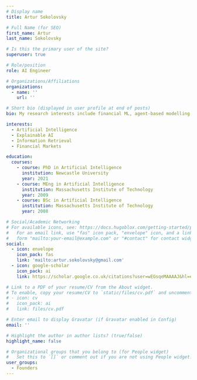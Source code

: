 ```yaml
---
# Display name
title: Artur Sokolovsky

# Full Name (for SEO)
first_name: Artur
last_name: Sokolovsky

# Is this the primary user of the site?
superuser: true

# Role/position
role: AI Engineer

# Organizations/Affiliations
organizations:
  - name: ''
    url: ''

# Short bio (displayed in user profile at end of posts)
bio: My research interests include financial ML, agent-based modelling and explainable AI. 

interests:
  - Artificial Intelligence
  - Explainable AI
  - Information Retrieval
  - Financial Markets

education:
  courses:
    - course: PhD in Artificial Intelligence
      institution: Newcastle University
      year: 2021
    - course: MEng in Artificial Intelligence
      institution: Massachusetts Institute of Technology
      year: 2009
    - course: BSc in Artificial Intelligence
      institution: Massachusetts Institute of Technology
      year: 2008

# Social/Academic Networking
# For available icons, see: https://docs.hugoblox.com/getting-started/page-builder/#icons
#   For an email link, use "fas" icon pack, "envelope" icon, and a link in the
#   form "mailto:your-email@example.com" or "#contact" for contact widget.
social:
  - icon: envelope
    icon_pack: fas
    link: 'mailto:artur.sokolovsky@gmail.com'
  - icon: google-scholar
    icon_pack: ai
    link: https://scholar.google.co.uk/citations?user=wEGsqeMAAAAJ&hl=en

# Link to a PDF of your resume/CV from the About widget.
# To enable, copy your resume/CV to `static/files/cv.pdf` and uncomment the lines below.
# - icon: cv
#   icon_pack: ai
#   link: files/cv.pdf

# Enter email to display Gravatar (if Gravatar enabled in Config)
email: ''

# Highlight the author in author lists? (true/false)
highlight_name: false

# Organizational groups that you belong to (for People widget)
#   Set this to `[]` or comment out if you are not using People widget.
user_groups:
  - Founders
---
```

